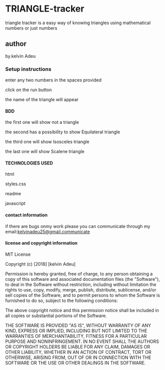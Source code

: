 # TRIANGLE-tracker
triangle tracker is a easy way of knowing triangles using mathematical numbers or just numbers
## author
by.kelvin Adeu
### Setup instructions
enter any two numbers in the spaces provided

click on the run button

the name of the triangle will appear

#### BDD

the first one will show not a triangle

the second has a possibility to show Equilateral triangle

the third one will show Isosceles triangle

the last one will show Scalene triangle

#### TECHNOLOGIES USED

html

styles.css

readme

javascript

#### contact information
if there are bugs onmy work please you can communicate through my email:kelvinadeu25@gmail.communicate

#### license and copyright information

MIT License

Copyright (c) [2018] [kelvin Adeu]

Permission is hereby granted, free of charge, to any person obtaining a copy
of this software and associated documentation files (the "Software"), to deal
in the Software without restriction, including without limitation the rights
to use, copy, modify, merge, publish, distribute, sublicense, and/or sell
copies of the Software, and to permit persons to whom the Software is
furnished to do so, subject to the following conditions:

The above copyright notice and this permission notice shall be included in all
copies or substantial portions of the Software.

THE SOFTWARE IS PROVIDED "AS IS", WITHOUT WARRANTY OF ANY KIND, EXPRESS OR
IMPLIED, INCLUDING BUT NOT LIMITED TO THE WARRANTIES OF MERCHANTABILITY,
FITNESS FOR A PARTICULAR PURPOSE AND NONINFRINGEMENT. IN NO EVENT SHALL THE
AUTHORS OR COPYRIGHT HOLDERS BE LIABLE FOR ANY CLAIM, DAMAGES OR OTHER
LIABILITY, WHETHER IN AN ACTION OF CONTRACT, TORT OR OTHERWISE, ARISING FROM,
OUT OF OR IN CONNECTION WITH THE SOFTWARE OR THE USE OR OTHER DEALINGS IN THE
SOFTWARE.
